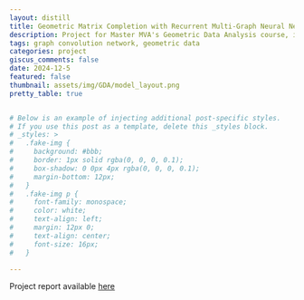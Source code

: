 ```yaml
---
layout: distill
title: Geometric Matrix Completion with Recurrent Multi-Graph Neural Network
description: Project for Master MVA's Geometric Data Analysis course, in a group of 3 with Antonin Barbe and Zoé Herson.
tags: graph convolution network, geometric data
categories: project
giscus_comments: false
date: 2024-12-5
featured: false
thumbnail: assets/img/GDA/model_layout.png
pretty_table: true


# Below is an example of injecting additional post-specific styles.
# If you use this post as a template, delete this _styles block.
# _styles: >
#   .fake-img {
#     background: #bbb;
#     border: 1px solid rgba(0, 0, 0, 0.1);
#     box-shadow: 0 0px 4px rgba(0, 0, 0, 0.1);
#     margin-bottom: 12px;
#   }
#   .fake-img p {
#     font-family: monospace;
#     color: white;
#     text-align: left;
#     margin: 12px 0;
#     text-align: center;
#     font-size: 16px;
#   }

---
```



Project report available [here](/assets/pdf/GDA_report.pdf)

<p></p>